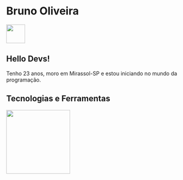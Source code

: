 # Bruno Oliveira
<div><a href="https://www.linkedin.com/in/brunoods-dev/" target:'_blank' ><img style='width: 50px;' src="https://cdn.jsdelivr.net/gh/devicons/devicon/icons/linkedin/linkedin-original.svg" h /></a></div>



## Hello Devs!

Tenho 23 anos, moro em Mirassol-SP e estou iniciando no mundo da programação.

## Tecnologias e Ferramentas

<div><img style='width: 170px;' src="https://skills.thijs.gg/icons?i=js,html,css" /></div>

<div> 
<a></a>
<a></a>
<a></a>
</div>
